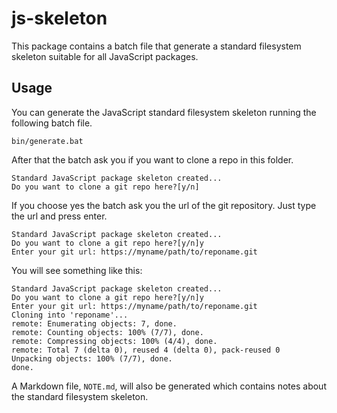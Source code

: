 # js-skeleton

This package contains a batch file that generate a standard filesystem skeleton suitable for all JavaScript packages.

## Usage

You can generate the JavaScript standard filesystem skeleton running the following batch file.

```
bin/generate.bat
```

After that the batch ask you if you want to clone a repo in this folder.

```
Standard JavaScript package skeleton created...
Do you want to clone a git repo here?[y/n]
```

If you choose yes the batch ask you the url of the git repository.
Just type the url and press enter.

```
Standard JavaScript package skeleton created...
Do you want to clone a git repo here?[y/n]y
Enter your git url: https://myname/path/to/reponame.git
```

You will see something like this:

```
Standard JavaScript package skeleton created...
Do you want to clone a git repo here?[y/n]y
Enter your git url: https://myname/path/to/reponame.git
Cloning into 'reponame'...
remote: Enumerating objects: 7, done.
remote: Counting objects: 100% (7/7), done.
remote: Compressing objects: 100% (4/4), done.
remote: Total 7 (delta 0), reused 4 (delta 0), pack-reused 0
Unpacking objects: 100% (7/7), done.
done.
```

A Markdown file, `NOTE.md`, will also be generated which contains notes about the standard filesystem skeleton.
